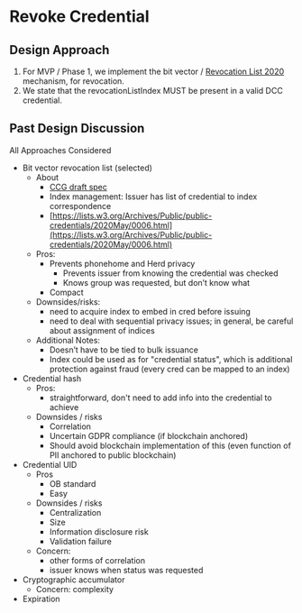 # Revoke Credential

## Design Approach

1. For MVP / Phase 1, we implement the bit vector / [Revocation List 2020](https://w3c-ccg.github.io/vc-status-rl-2020/) mechanism, for revocation.
2. We state that the revocationListIndex MUST be present in a valid DCC credential.

## Past Design Discussion

All Approaches Considered

- Bit vector revocation list (selected)
  - About
    - [CCG draft spec](https://w3c-ccg.github.io/vc-status-rl-2020/)
    - Index management: Issuer has list of credential to index correspondence
    - [https://lists.w3.org/Archives/Public/public-credentials/2020May/0006.html](https://lists.w3.org/Archives/Public/public-credentials/2020May/0006.html)
  - Pros:
    - Prevents phonehome and Herd privacy
      - Prevents issuer from knowing the credential was checked
      - Knows group was requested, but don’t know what
    - Compact
  - Downsides/risks:
    - need to acquire index to embed in cred before issuing
    - need to deal with sequential privacy issues; in general, be careful about assignment of indices      
  - Additional Notes:
    - Doesn’t have to be tied to bulk issuance
    - Index could be used as for "credential status", which is additional protection against fraud (every cred can be mapped to an index)
- Credential hash
  - Pros: 
    - straightforward, don't need to add info into the credential to achieve
  - Downsides / risks
    - Correlation
    - Uncertain GDPR compliance (if blockchain anchored)
    - Should avoid blockchain implementation of this (even function of PII anchored to public blockchain)
- Credential UID
  - Pros
    - OB standard
    - Easy
  - Downsides / risks
    - Centralization
    - Size
    - Information disclosure risk
    - Validation failure
  - Concern: 
    - other forms of correlation
    - issuer knows when status was requested
- Cryptographic accumulator
  - Concern: complexity 
- Expiration
